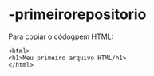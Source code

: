 # -primeirorepositorio

Para copiar o códogpem HTML:
```
<html>
<h1>Meu primeiro arquivo HTML/h1>
</html>
```
